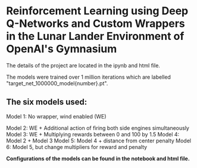 <h1>Reinforcement Learning using Deep Q-Networks and Custom Wrappers in the Lunar Lander Environment of OpenAI's Gymnasium</h1>

The details of the project are located in the ipynb and html file. 

The models were trained over 1 million iterations which are labelled "target_net_1000000_model{number}.pt".

<h2>The six models used:</h2>

Model 1: No wrapper, wind enabled (WE)

Model 2: WE + Additional action of firing both side engines simultaneously
Model 3: WE + Multiplying rewards between 0 and 100 by 1.5
Model 4: Model 2 + Model 3
Model 5: Model 4 + distance from center penalty
Model 6: Model 5, but change multipliers for reward and penalty

<b>Configurations of the models can be found in the notebook and html file.</b>
